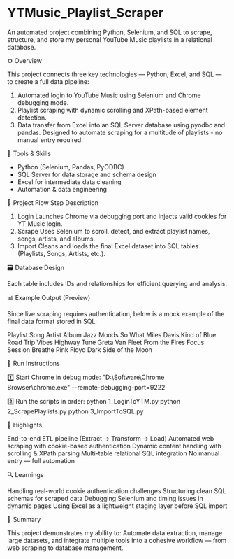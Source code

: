 # YTMusic_Playlist_Scraper
An automated project combining Python, Selenium, and SQL to scrape, structure, and store my personal YouTube Music playlists in a relational database.

⚙️ Overview

This project connects three key technologies — Python, Excel, and SQL — to create a full data pipeline:
1. Automated login to YouTube Music using Selenium and Chrome debugging mode.
2. Playlist scraping with dynamic scrolling and XPath-based element detection.
3. Data transfer from Excel into an SQL Server database using pyodbc and pandas.
Designed to automate scraping for a multitude of playlists - no manual entry required.

🧰 Tools & Skills

- Python (Selenium, Pandas, PyODBC)
- SQL Server for data storage and schema design
- Excel for intermediate data cleaning
- Automation & data engineering

🧩 Project Flow
Step	Description
1. Login  Launches Chrome via debugging port and injects valid cookies for YT Music login.
2. Scrape Uses Selenium to scroll, detect, and extract playlist names, songs, artists, and albums.
3. Import	Cleans and loads the final Excel dataset into SQL tables (Playlists, Songs, Artists, etc.).

🗃️ Database Design

Each table includes IDs and relationships for efficient querying and analysis.

📊 Example Output (Preview)

Since live scraping requires authentication, below is a mock example of the final data format stored in SQL:

Playlist	Song	Artist	Album
Jazz Moods	So What	Miles Davis	Kind of Blue
Road Trip Vibes	Highway Tune	Greta Van Fleet	From the Fires
Focus Session	Breathe	Pink Floyd	Dark Side of the Moon

🚀 Run Instructions

1️⃣ Start Chrome in debug mode:
"D:\Software\Chrome Browser\chrome.exe" --remote-debugging-port=9222

2️⃣ Run the scripts in order:
python 1_LoginToYTM.py
python 2_ScrapePlaylists.py
python 3_ImportToSQL.py

🧠 Highlights

End-to-end ETL pipeline (Extract → Transform → Load)
Automated web scraping with cookie-based authentication
Dynamic content handling with scrolling & XPath parsing
Multi-table relational SQL integration
No manual entry — full automation

🔍 Learnings

Handling real-world cookie authentication challenges
Structuring clean SQL schemas for scraped data
Debugging Selenium and timing issues in dynamic pages
Using Excel as a lightweight staging layer before SQL import

💬 Summary

This project demonstrates my ability to:
Automate data extraction, manage large datasets, and integrate multiple tools into a cohesive workflow — from web scraping to database management.
